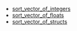 - [sort_vector_of_integers](sort_vector_of_integers/README.md)
- [sort_vector_of_floats](sort_vector_of_floats/README.md)
- [sort_vector_of_structs](sort_vector_of_structs/README.md)